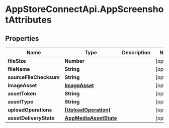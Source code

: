 # AppStoreConnectApi.AppScreenshotAttributes

## Properties

Name | Type | Description | Notes
------------ | ------------- | ------------- | -------------
**fileSize** | **Number** |  | [optional] 
**fileName** | **String** |  | [optional] 
**sourceFileChecksum** | **String** |  | [optional] 
**imageAsset** | [**ImageAsset**](ImageAsset.md) |  | [optional] 
**assetToken** | **String** |  | [optional] 
**assetType** | **String** |  | [optional] 
**uploadOperations** | [**[UploadOperation]**](UploadOperation.md) |  | [optional] 
**assetDeliveryState** | [**AppMediaAssetState**](AppMediaAssetState.md) |  | [optional] 


